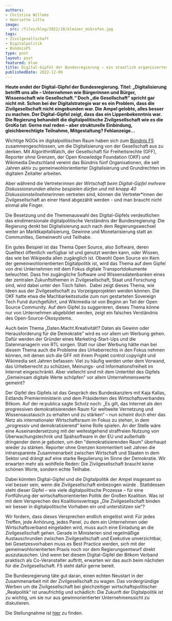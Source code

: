 ```yaml
---
authors:
- Christina Willems
- Henriette Litta
image:
  src: /files/blog/2022/10/kleiner_mikrofon.jpg
tags:
- Zivilgesellschaft
- Digitalpolitik
- BündnisF5
type: post
layout: post
featured: blue
title: Digital-Gipfel der Bundesregierung – ein staatlich organisiertes Lobbyfest
publishedDate: 2022-12-09
---
```


**Heute endet der Digital-Gipfel der Bundesregierung. Titel: „Digitalisierung betrifft uns alle – Unternehmen wie Bürgerinnen und Bürger, Wissenschaft wie Gesellschaft.“ Doch „die Gesellschaft“ spricht gar nicht mit. Schon bei der Digitalstrategie war es ein Problem, dass die Zivilgesellschaft nicht eingebunden war. Die Ampel gelobte, alles besser zu machen. Der Digital-Gipfel zeigt, dass das ein Lippenbekenntnis war. Die Regierung behandelt die digitalpolitische Zivilgesellschaft wie es die GroKo tat: Gerne mal reden – aber strukturelle Einbindung, gleichberechtigte Teilnahme, Mitgestaltung? Fehlanzeige...**

Wichtige NGOs im digitalpolitischen Raum haben sich zum [Bündnis F5](https://buendnis-f5.de/) zusammengeschlossen, um die Digitalisierung von der Gesellschaft aus zu denken. Mit AlgorithmWatch, der Gesellschaft für Freiheitsrechte (GFF), Reporter ohne Grenzen, der Open Knowledge Foundation (OKF) und Wikimedia Deutschland vereint das Bündnis fünf Organisationen, die seit Jahren aktiv zu gemeinwohlorientierter Digitalisierung und Grundrechten im digitalen Zeitalter arbeiten. 

Aber während die Vertreter*innen der Wirtschaft beim Digital-Gipfel mehrere Diskussionsrunden alleine bespielen dürfen und mit knapp 40 Diskussionsteilnehmer*innen vertreten sind, können die Vertreter*innen der Zivilgesellschaft an einer Hand abgezählt werden - und man braucht nicht einmal alle Finger.

Die Besetzung und die Themenauswahl des Digital-Gipfels verdeutlichen das eindimensionale digitalpolitische Verständnis der Bundesregierung: Die Regierung denkt bei Digitalisierung auch nach dem Regierungswechsel weiter an Marktkapitalisierung, Gewinne und Monetarisierung statt an Communities, Gemeinwohl und Teilhabe.  

Ein gutes Beispiel ist das Thema Open Source, also Software, deren Quelltext öffentlich verfügbar ist und genutzt werden kann, oder Wissen, das wie bei Wikipedia allen zugänglich ist. Obwohl Open Source ein Kern der gemeinwohlorientierten Digitalpolitik ist, wird das Thema auf dem Gipfel von drei Unternehmen mit dem Fokus digitale Transportdokumente beleuchtet. Dass frei zugängliche Software und Wissensdatenbanken eines der zentralen Zukunftsthemen in Zivilgesellschaft, Staat und Forschung sind, wird dabei unter den Tisch fallen. 
Dabei zeigt dieses Thema, wie Ideen aus der Zivilgesellschaft zu Vorzeigeprojekten werden können. Die OKF hatte etwa die Machbarkeitsstudie zum nun gestarteten Sovereign Tech Fund durchgeführt, und Wikimedia ist von Beginn an Teil der Open Source Community. Auf dem Gipfel zu suggerieren, dieses Thema könne nur von Unternehmen abgebildet werden, zeigt ein falsches Verständnis des Open-Source-Ökosystems. 

Auch beim Thema „Daten.Macht.Kreativität!? Daten als Gewinn oder Herausforderung für die Demokratie” wird es vor allem um Werbung gehen. Dafür werden der Gründer eines Marketing-Start-Ups und die Datenmanagerin von RTL sorgen. Statt nur über Werbung hätte man bei diesem Thema auch die Probleme des Urheberrechts in den Fokus nehmen können, mit denen sich die GFF mit ihrem Projekt control copyright und Wikimedia seit Jahren befassen: Viel zu häufig werden unter dem Vorwand, das Urheberrecht zu schützen, Meinungs- und Informationsfreiheit im Internet eingeschränkt. Aber vielleicht sind mit dem Untertitel des Gipfels „Gemeinsam digitale Werte schöpfen” vor allem Unternehmenswerte gemeint?  

Der Gipfel des Gipfels ist das Gespräch des Bundeskanzlers mit Kaja Kallas, Estlands Premierministerin und dem Präsidenten des Wirtschaftsverbandes Bitkom. Auf der re:publica sagte Scholz noch: „Es gilt, das Internet als den progressiven demokratisierenden Raum für weltweite Vernetzung und Wissensaustausch zu erhalten und zu stärken“ – nun scheint doch eher das Netz als internationaler Wirtschaftsraum im Fokus zu stehen, in dem „progressiv und demokratisierend“ keine Rolle spielen. An der Stelle wäre eine Auseinandersetzung mit der weitestgehend straffreien Nutzung von Überwachungstechnik und Spähsoftware in der EU und außerhalb dringender denn je geboten, um den "demokratisierenden Raum” überhaupt wieder zu stärken. Reporter ohne Grenzen kommentiert seit Jahren die intransparente Zusammenarbeit zwischen Wirtschaft und Staaten in dem Sektor und drängt auf eine starke Regulierung im Sinne der Demokratie. Wir erwarten mehr als wohlfeile Reden: Die Zivilgesellschaft braucht keine schönen Worte, sondern echte Teilhabe. 

Dabei könnten Digital-Gipfel und die Digitalpolitik der Ampel insgesamt so viel besser sein, wenn die Zivilgesellschaft einbezogen würde . Stattdessen steht dieser Gipfel – wie viele digitalpolitische Prozesse – für eine Fortführung der wirtschaftsorientierten Politik der Großen Koalition. Was ist mit dem Versprechen des Koalitionsvertrags „Die Zivilgesellschaft binden wir besser in digitalpolitische Vorhaben ein und unterstützen sie”? 

Wir fordern, dass dieses Versprechen endlich eingelöst wird: Für jedes Treffen, jede Anhörung, jedes Panel, zu dem ein Unternehmen oder Wirtschaftsverband eingeladen wird, muss auch eine Einladung an die Zivilgesellschaft gehen. Gerade in Ministerien sind regelmäßige Austauschrunden zwischen Zivilgesellschaft und Exekutive unverzichtbar, bei Gesetzesvorhaben muss es Best Practice werden, sich mit der gemeinwohlorientierten Praxis noch vor dem Regierungsentwurf direkt auszutauschen. Und wenn bei diesem Digital-Gipfel der Bitkom Verband praktisch als Co-Veranstalter auftritt, erwarten wir das auch beim nächsten für die Zivilgesellschaft. F5 steht dafür gerne bereit. 

Die Bundesregierung täte gut daran, einen echten Neustart in der Zusammenarbeit mit der Zivilgesellschaft zu wagen. Das vordergründige Werben um die Zivilgesellschaft bei gleichzeitiger wirtschaftspolitischer „Realpolitik“ ist unaufrichtig und schädlich: Die Zukunft der Digitalpolitik ist zu wichtig, um sie nur aus gewinnorientierter Unternehmenssicht zu diskutieren. 

Die Stellungnahme ist [hier](https://raw.githubusercontent.com/okfde/okfn.de/master/static/files/blog/2022/10/F5_Digitalgipfel.pdf) zu finden.